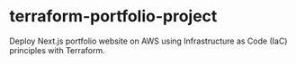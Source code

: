 # terraform-portfolio-project
Deploy Next.js portfolio website on AWS using Infrastructure as Code (IaC) principles with Terraform.
